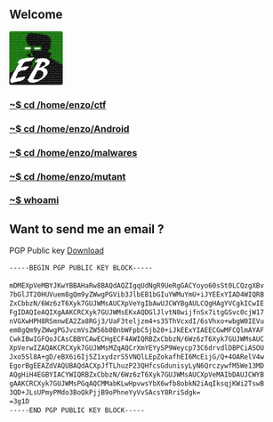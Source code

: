 ## Welcome

![avatar](avatar.png)
### [~$ cd /home/enzo/ctf](./CTFs)
### [~$ cd /home/enzo/Android](./android)
### [~$ cd /home/enzo/malwares](./malwares)
### [~$ cd /home/enzo/mutant](./mutant)
### [~$ whoami](./about)
## Want to send me an email ?

PGP Public key [Download](Enzo&#32;Borel&#32;borelenzo@gmail.com&#32;&#40;0x97CA4EC650958CB0&#41;&#32;pub.asc)
```
-----BEGIN PGP PUBLIC KEY BLOCK-----

mDMEXpVeMBYJKwYBBAHaRw8BAQdAQZIgqUdNgR9UeRgGACYoyo60sSt0LCQzgXBv
7bGlJT20HUVuem8gQm9yZWwgPGVib3JlbEB1bGIuYWMuYmU+iJYEExYIAD4WIQRB
ZxCbbzN/6Wz6zT6Xyk7GUJWMsAUCXpVeYgIbAwUJCWYBgAULCQgHAgYVCgkICwIE
FgIDAQIeAQIXgAAKCRCXyk7GUJWMsEKxAQDGlJlvtN8wijfnSx7itgGSvc0cjW17
nVGXwHPH8RSmnwEA2Za8RGj3/UaF3teljzm4+s35ThVcxdI/6sVhxo+wbgW0IEVu
em8gQm9yZWwgPGJvcmVsZW56b0BnbWFpbC5jb20+iJkEExYIAEECGwMFCQlmAYAF
CwkIBwIGFQoJCAsCBBYCAwECHgECF4AWIQRBZxCbbzN/6Wz6zT6Xyk7GUJWMsAUC
XpVerwIZAQAKCRCXyk7GUJWMsMZqAQCrXmYEYySP9Weycp73C6drvdlDBPCiASOU
Jxo5Sl8A+gD/eBX6i6Ij5Z1xydzrS5VNQlLEpZokafhEI6McEijG/Q+4OARelV4w
EgorBgEEAZdVAQUBAQdACXpJfTLhuzP23QHfcsGdunisyLyN6QrczywfM5We13MD
AQgHiH4EGBYIACYWIQRBZxCbbzN/6Wz6zT6Xyk7GUJWMsAUCXpVeMAIbDAUJCWYB
gAAKCRCXyk7GUJWMsPGqAQCMMabKLwHpvwsYbX6wfb8obkN2iAqIksqjKWi2TswB
3QD+JLsUPmyPMdo3BoQkPjjB9oPhneYyVvSAcsY8RriSdgk=
=3g1D
-----END PGP PUBLIC KEY BLOCK-----
```
